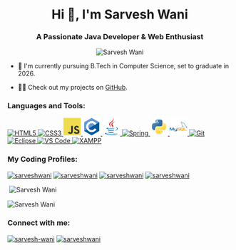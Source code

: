 <h1 align="center">Hi 👋, I'm Sarvesh Wani</h1>
<h3 align="center">A Passionate Java Developer & Web Enthusiast</h3>
<p align="center"> <img src="https://komarev.com/ghpvc/?username=Sarvesh-Wani&label=Profile%20views&color=0e75b6&style=flat" alt="Sarvesh Wani" /> 

</p>


- 🔭 I'm currently pursuing B.Tech in Computer Science, set to graduate in 2026.
  
- 👨‍💻 Check out my projects on [GitHub](https://github.com/Sarvesh-Wani).

<h3 align="left">Languages and Tools:</h3>
<p align="left"> 
  
<a href="https://www.w3.org/html/" target="_blank" rel="noreferrer"> 
  <img src="https://cdn.worldvectorlogo.com/logos/html-1.svg" alt="HTML5" width="40" height="40"/> 
</a> 
<a href="https://en.wikipedia.org/wiki/CSS" target="_blank" rel="noreferrer"> 
  <img src="https://upload.wikimedia.org/wikipedia/commons/6/62/CSS3_logo.svg" alt="CSS3" width="40" height="40"/> 
</a>  
<a href="https://developer.mozilla.org/en-US/docs/Web/JavaScript" target="_blank" rel="noreferrer"> 
  <img src="https://raw.githubusercontent.com/devicons/devicon/master/icons/javascript/javascript-original.svg" alt="JavaScript" width="40" height="40"/> 
</a>  
<a href="https://www.cprogramming.com/" target="_blank" rel="noreferrer"> 
  <img src="https://raw.githubusercontent.com/devicons/devicon/master/icons/c/c-original.svg" alt="C" width="40" height="40"/> 
</a> 
<a href="https://www.java.com" target="_blank" rel="noreferrer"> 
  <img src="https://raw.githubusercontent.com/devicons/devicon/master/icons/java/java-original.svg" alt="Java" width="40" height="40"/> 
</a>
<a href="https://spring.io/" target="_blank" rel="noreferrer"> 
  <img src="https://upload.wikimedia.org/wikipedia/commons/4/44/Spring_Framework_Logo_2018.svg" alt="Spring" height="30"/> 
</a>
<a href="https://www.python.org" target="_blank" rel="noreferrer"> 
  <img src="https://raw.githubusercontent.com/devicons/devicon/master/icons/python/python-original.svg" alt="Python" width="40" height="40"/> 
</a>  
<a href="https://www.mysql.com/" target="_blank" rel="noreferrer"> 
  <img src="https://raw.githubusercontent.com/devicons/devicon/master/icons/mysql/mysql-original-wordmark.svg" alt="MySQL" width="40" height="40"/> 
</a>  
<a href="https://git-scm.com/" target="_blank" rel="noreferrer"> 
  <img src="https://www.vectorlogo.zone/logos/git-scm/git-scm-icon.svg" alt="Git" width="40" height="40"/> 
</a>  
<a href="https://eclipseide.org/" target="_blank" rel="noreferrer"> 
  <img src="https://cdn.freebiesupply.com/logos/large/2x/eclipse-11-logo-png-transparent.png" alt="Eclipse" width="40" height="40"/> 
</a>  
<a href="https://code.visualstudio.com/" target="_blank" rel="noreferrer"> 
  <img src="https://uxwing.com/wp-content/themes/uxwing/download/brands-and-social-media/visual-studio-code-icon.png" alt="VS Code" width="40" height="40"/> 
</a> 
<a href="https://www.apachefriends.org/" target="_blank" rel="noreferrer"> 
  <img src="[https://upload.wikimedia.org/wikipedia/commons/7/7c/XAMPP_Logo.png](https://www.apachefriends.org/images/xampp-logo-ac950edf.svg)" alt="XAMPP" width="40" height="40"/> 
</a> 
  
</p>


<h3 align="left">My Coding Profiles:</h3>
<p align="left">

<a href="https://www.hackerrank.com/sarveshwani" target="blank"><img align="center" src="https://raw.githubusercontent.com/rahuldkjain/github-profile-readme-generator/master/src/images/icons/Social/hackerrank.svg" alt="sarveshwani" height="30" width="40" /></a>
<a href="https://www.codechef.com/users/sarveshwani" target="blank"><img align="center" src="https://avatars.githubusercontent.com/u/11960354?v=4" alt="sarveshwani" height="30" width="30" /></a>
<a href="https://auth.geeksforgeeks.org/user/sarveshwani" target="blank"><img align="center" src="https://raw.githubusercontent.com/rahuldkjain/github-profile-readme-generator/master/src/images/icons/Social/geeks-for-geeks.svg" alt="sarveshwani" height="30" width="40" /></a>
<a href="https://leetcode.com/sarveshwani/" target="blank"><img align="center" src="https://cdn.iconscout.com/icon/free/png-256/free-leetcode-logo-icon-download-in-svg-png-gif-file-formats--technology-social-media-vol-4-pack-logos-icons-2944960.png" alt="sarveshwani" height="30"  /></a>

</p>

<p>&nbsp;<img align="center" src="https://github-readme-stats.vercel.app/api?username=Sarvesh-Wani&show_icons=true&locale=en" alt="Sarvesh Wani" /></p>

<p><img align="center" src="https://github-readme-streak-stats.herokuapp.com/?user=Sarvesh-Wani&" alt="Sarvesh Wani" />

</p>


<h3 align="left">Connect with me:</h3>
<p align="left">
  
  <a href="https://linkedin.com/in/sarvesh-wani" target="blank"><img align="center" src="https://raw.githubusercontent.com/rahuldkjain/github-profile-readme-generator/master/src/images/icons/Social/linked-in-alt.svg" alt="sarvesh-wani" height="30" width="40" /></a>
  <a href="https://instagram.com/sarveshwani" target="blank"><img align="center" src="https://raw.githubusercontent.com/rahuldkjain/github-profile-readme-generator/master/src/images/icons/Social/instagram.svg" alt="sarveshwani" height="30" width="40" /></a>
  
</p>

